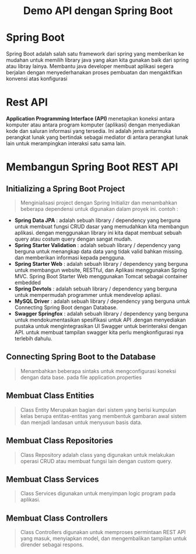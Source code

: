 <h1 align="center">Demo API dengan Spring Boot</h1>

# Spring Boot
<p> Spring Boot adalah salah satu framework dari spring yang memberikan ke mudahan untuk memilih library java yang akan kita gunakan baik dari spring atau libray lainya. Membantu java developer membuat aplikasi segera berjalan dengan menyederhanakan proses pembuatan dan mengaktifkan konvensi atas konfigurasi <p>

# Rest API
<p> <b> Application Programming Interface (API) </b> menetapkan koneksi antara komputer atau antara program komputer (aplikasi) dengan menyediakan kode dan saluran informasi yang tersedia. Ini adalah jenis antarmuka perangkat lunak yang bertindak sebagai mediator di antara perangkat lunak lain untuk merampingkan interaksi satu sama lain. <p>

# Membangun Spring Boot REST API
## Initializing a Spring Boot Project
> Menginialisasi project dengan Spring Initializr dan menambahkan beberapa dependensi untuk digunakan dalam proyek ini. contoh :
- <b>Spring Data JPA</b> : adalah sebuah library / dependency yang  berguna untuk membuat fungsi CRUD dasar yang memudahkan kita membangun aplikasi. dengan menggunakan library ini kita dapat membuat sebuah query atau costum query dengan sangat mudah.
- <b>Spring Starter Validation</b> : adalah sebuah library / dependency yang  berguna untuk menangkap data data yang tidak valid bahkan missing. dan memberikan informasi kepada pengguna.
- <b>Spring Starter Web</b> : adalah sebuah library / dependency yang  berguna untuk membangun website, RESTful, dan Aplikasi menggunakan Spring MVC. Spring Boot Starter Web menggunakan Tomcat sebagai container embedded
- <b>Spring Devtols</b> : adalah sebuah library / dependency yang  berguna untuk mempermudah programmer untuk mendevelop apliasi.
- <b>MySQL Driver</b> : adalah sebuah library / dependency yang  berguna untuk Connecting Spring Boot dengan Database.
- <b>Swagger Springfox</b> : adalah sebuah library / dependency yang berguna untuk mendokumentasikan spesifikasi untuk API .dengan menyediakan pustaka untuk mengintegrasikan UI Swagger untuk berinteraksi dengan API. untuk membuat tampilan swagger kita perlu mengkonfigurasi nya terlebih dahulu.

## Connecting Spring Boot to the Database
> Menambahkan beberapa sintaks untuk mengconfigurasi koneksi dengan data base. pada file application.properties

## Membuat Class Entities
> Class Entity Merupakan bagian dari sistem yang berisi kumpulan kelas berupa entitas-entitas yang membentuk gambaran awal sistem dan menjadi landasan untuk menyusun basis data.

## Membuat Class Repositories
> Class Repository adalah class yang digunakan untuk melakukan operasi CRUD atau membuat fungsi lain dengan custom query.

## Membuat Class Services
> Class Services digunakan untuk menyimpan logic program pada aplikasi.

## Membuat Class Controllers
> Class Controllers digunakan untuk memproses permintaan REST API yang masuk, menyiapkan model, dan mengembalikan tampilan untuk dirender sebagai respons.
